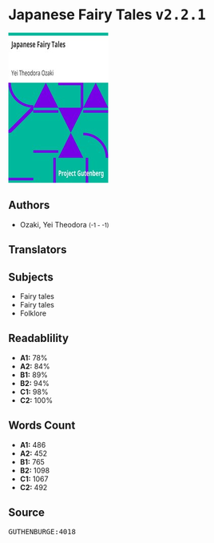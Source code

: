 # Japanese Fairy Tales <kbd>v2.2.1</kbd>

![](./cover.medium.jpg "")

## Authors


 - Ozaki, Yei Theodora <small>(-1 - -1)</small>

## Translators



## Subjects


 - Fairy tales
 - Fairy tales
 - Folklore

## Readablility


 - **A1:** 78%
 - **A2:** 84%
 - **B1:** 89%
 - **B2:** 94%
 - **C1:** 98%
 - **C2:** 100%

## Words Count


 - **A1:** 486
 - **A2:** 452
 - **B1:** 765
 - **B2:** 1098
 - **C1:** 1067
 - **C2:** 492

## Source


<kbd>GUTHENBURGE:4018</kbd>
